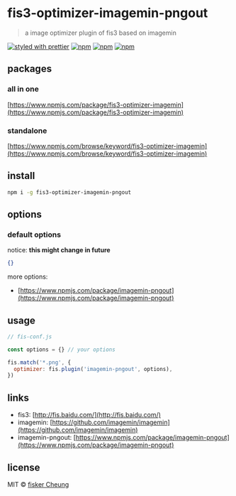 # fis3-optimizer-imagemin-pngout

> a image optimizer plugin of fis3 based on imagemin

[![styled with prettier](https://img.shields.io/badge/styled_with-prettier-ff69b4.svg?style=flat-square)](https://github.com/prettier/prettier)
[![npm](https://img.shields.io/npm/v/fis3-optimizer-imagemin-pngout.svg?style=flat-square)](https://www.npmjs.com/package/fis3-optimizer-imagemin-pngout)
[![npm](https://img.shields.io/npm/dt/fis3-optimizer-imagemin-pngout.svg?style=flat-square)](https://www.npmjs.com/package/fis3-optimizer-imagemin-pngout)
[![npm](https://img.shields.io/npm/dm/fis3-optimizer-imagemin-pngout.svg?style=flat-square)](https://www.npmjs.com/package/fis3-optimizer-imagemin-pngout)

## packages

### all in one

[https://www.npmjs.com/package/fis3-optimizer-imagemin](https://www.npmjs.com/package/fis3-optimizer-imagemin)

### standalone

[https://www.npmjs.com/browse/keyword/fis3-optimizer-imagemin](https://www.npmjs.com/browse/keyword/fis3-optimizer-imagemin)

## install

```sh
npm i -g fis3-optimizer-imagemin-pngout
```

## options

### default options

notice: **this might change in future**

```json
{}
```

more options:

- [https://www.npmjs.com/package/imagemin-pngout](https://www.npmjs.com/package/imagemin-pngout)

## usage

```js
// fis-conf.js

const options = {} // your options

fis.match('*.png', {
  optimizer: fis.plugin('imagemin-pngout', options),
})
```

## links

- fis3: [http://fis.baidu.com/](http://fis.baidu.com/)
- imagemin: [https://github.com/imagemin/imagemin](https://github.com/imagemin/imagemin)
- imagemin-pngout: [https://www.npmjs.com/package/imagemin-pngout](https://www.npmjs.com/package/imagemin-pngout)

## license

MIT © [fisker Cheung](https://www.fiskercheung.com/)
